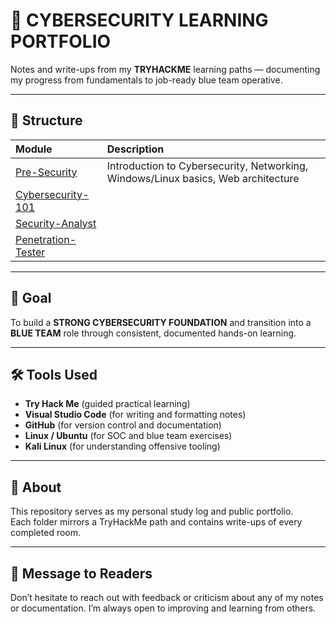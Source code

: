 # 🧠 CYBERSECURITY LEARNING PORTFOLIO
Notes and write-ups from my **TRYHACKME** learning paths — documenting my progress from fundamentals to job-ready blue team operative. 

---

## 📂 Structure

| Module | Description |
|:--|:--|
| [Pre-Security](Try-Hack-Me/Pre-Security) | Introduction to Cybersecurity, Networking, Windows/Linux basics, Web architecture |
| [Cybersecurity-101](Try-Hack-Me/Cybersecurity-101) ||
| [Security-Analyst](Try-Hack-Me/Security-Analyst) ||
| [Penetration-Tester](Try-Hack-Me/Penetration-Tester) ||

---

## 🎯 Goal
To build a **STRONG CYBERSECURITY FOUNDATION** and transition into a **BLUE TEAM** role through consistent, documented hands-on learning.

---

## 🛠️ Tools Used
- **Try Hack Me** (guided practical learning)
- **Visual Studio Code** (for writing and formatting notes)
- **GitHub** (for version control and documentation)
- **Linux / Ubuntu** (for SOC and blue team exercises)
- **Kali Linux** (for understanding offensive tooling)

---

## 💬 About
This repository serves as my personal study log and public portfolio.  
Each folder mirrors a TryHackMe path and contains write-ups of every completed room.

---

## 💬 Message to Readers
Don’t hesitate to reach out with feedback or criticism about any of my notes or documentation. I’m always open to improving and learning from others.


